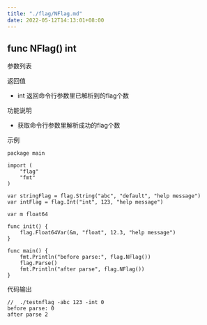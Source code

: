 ```yaml
---
title: "./flag/NFlag.md"
date: 2022-05-12T14:13:01+08:00
---
```

## func NFlag() int

参数列表

返回值
- int 返回命令行参数里已解析到的flag个数

功能说明
- 获取命令行参数里解析成功的flag个数  

示例
        
    package main
    
    import (
    	"flag"
    	"fmt"
    )
    
    var stringFlag = flag.String("abc", "default", "help message")
    var intFlag = flag.Int("int", 123, "help message")
    
    var m float64
    
    func init() {
    	flag.Float64Var(&m, "float", 12.3, "help message")
    }
    
    func main() {
    	fmt.Println("before parse:", flag.NFlag())
    	flag.Parse()
    	fmt.Println("after parse", flag.NFlag())
    }

代码输出
        
    //  ./testnflag -abc 123 -int 0
    before parse: 0
    after parse 2
